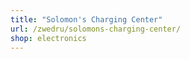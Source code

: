 ```yaml
---
title: "Solomon's Charging Center"
url: /zwedru/solomons-charging-center/
shop: electronics
---
```

